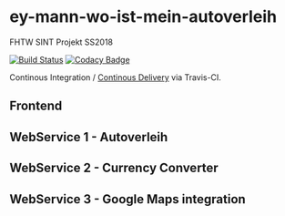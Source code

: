 # ey-mann-wo-ist-mein-autoverleih
FHTW SINT Projekt SS2018

[![Build Status](https://travis-ci.com/MarkusWET/ey-mann-wo-ist-mein-autoverleih.svg?token=62YaRNu3yzsM32RWqBzG&branch=master)](https://travis-ci.com/MarkusWET/ey-mann-wo-ist-mein-autoverleih) [![Codacy Badge](https://api.codacy.com/project/badge/Grade/d58be500fe6e4eca98f6c4bea8a3ba4b)](https://www.codacy.com?utm_source=github.com&amp;utm_medium=referral&amp;utm_content=MarkusWET/ey-mann-wo-ist-mein-autoverleih&amp;utm_campaign=Badge_Grade)

Continous Integration / [Continous Delivery](https://puppet.com/blog/continuous-delivery-vs-continuous-deployment-what-s-diff) via Travis-CI.

## Frontend
## WebService 1 - Autoverleih
## WebService 2 - Currency Converter
## WebService 3 - Google Maps integration
